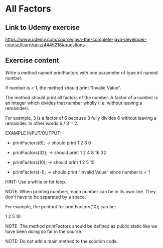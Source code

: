 # All Factors

## Link to Udemy exercise

https://www.udemy.com/course/java-the-complete-java-developer-course/learn/quiz/4445218#questions

## Exercise content

Write a method named printFactors with one parameter of type int named number. 

If number is < 1, the method should print "Invalid Value".

The method should print all factors of the number. A factor of a number is an integer which divides that number wholly (i.e. without leaving a remainder).

For example, 3 is a factor of 6 because 3 fully divides 6 without leaving a remainder. In other words 6 / 3 = 2.


EXAMPLE INPUT/OUTPUT:

* printFactors(6); → should print 1 2 3 6

* printFactors(32); → should print 1 2 4 8 16 32

* printFactors(10); → should print 1 2 5 10

* printFactors(-1); → should print "Invalid Value" since number is < 1


HINT: Use a while or for loop.


NOTE: When printing numbers, each number can be in its own line. They don't have to be separated by a space.

For example, the printout for printFactors(10); can be:

1
2
5
10

NOTE: The method printFactors should be defined as public static like we have been doing so far in the course.

NOTE: Do not add a main method to the solution code.